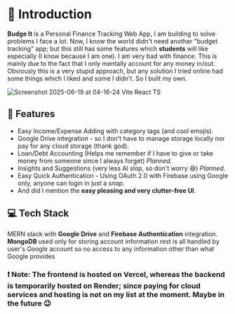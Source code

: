 # 👋 Introduction
**Budge It** is a Personal Finance Tracking Web App, I am building to solve problems I face a lot. Now, I know the world didn't need another "budget tracking" app; but this still has some features which **students** will like especially (I know because I am one).
I am very bad with finance. This is mainly due to the fact that I only mentally account for any money in/out. Obviously this is a very stupid approach, but any solution I tried online had some things which I liked and some I didn't. So I built my own.

![Screenshot 2025-06-19 at 04-16-24 Vite React TS](https://github.com/user-attachments/assets/a394f2dc-46ce-408b-b95e-4a9dfb385546)

## 📝 Features
- Easy Income/Expense Adding with category tags (and cool emojis).
- Google Drive integration - so I don't have to manage storage locally nor pay for any cloud storage (thank god).
- Loan/Debt Accounting (Helps me remember if I have to give or take money from someone since I always forget) *Planned*.
- Insights and Suggestions (very less AI slop, so don't worry 😅) *Planned*.
- Easy Quick Authentication - Using OAuth 2.0 with Firebase using Google only, anyone can login in just a *snap*.
- And did I mention the **easy pleasing and very clutter-free UI**.

## 💻 Tech Stack
MERN stack with **Google Drive** and **Firebase Authentication** integration. 
**MongoDB** used only for storing account information rest is all handled by user's Google account so no access to any information other than what Google provides

### ❗ Note: The frontend is hosted on Vercel, whereas the backend is temporarily hosted on Render; since paying for cloud services and hosting is not on my list at the moment. Maybe in the future 😉
